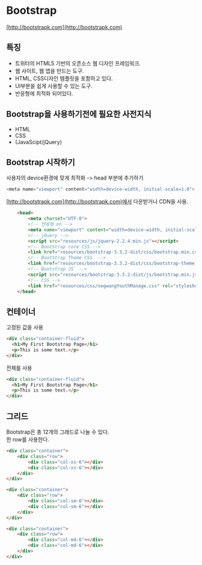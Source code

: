 # Bootstrap
[http://bootstrapk.com](http://bootstrapk.com)

## 특징
- 트위터의 HTML5 기반의 오픈소스 웹 디자인 프레임워크.  
- 웹 사이트, 웹 앱을 만드는 도구.  
- HTML, CSS디자인 템플릿을 포함하고 있다.  
- UI부분을 쉽게 사용할 수 있는 도구.  
- 반응형에 최적화 되어있다.

## Bootstrap을 사용하기전에 필요한 사전지식
- HTML
- CSS
- (JavaScipt/jQuery)

## Bootstrap 시작하기
사용자의 device환경에 맞게 최적화 -> head 부분에 추가하기
```javascript
<meta name="viewport" content="width=device-width, initial-scale=1.0">
```

[http://bootstrapk.com](http://bootstrapk.com)에서 다운받거나 CDN을 사용.  

```HTML
    <head>
        <meta charset="UTF-8">
        <!-- 반응형 on -->
        <meta name="viewport" content="width=device-width, initial-scale=1.0">
        <!-- jQuery -->
        <script src="resources/js/jquery-2.2.4.min.js"></script>
        <!-- BootStrap core CSS -->
        <link href="resources/bootstrap-3.3.2-dist/css/bootstrap.min.css" rel="stylesheet" />
        <!-- BootStrap Theme CSS  -->
        <link href="resources/bootstrap-3.3.2-dist/css/bootstrap-theme.min.css" rel="stylesheet"/>
        <!-- Bootstrap JS  -->
        <script src="resources/bootstrap-3.3.2-dist/js/bootstrap.min.js"></script>
        <!-- CSS -->
        <link href="resources/css/segwangYouthManage.css" rel="stylesheet"/>
    </head>
```
## 컨테이너
고정된 값을 사용
```HTML
<div class="container-fluid">
  <h1>My First Bootstrap Page</h1>
  <p>This is some text.</p> 
</div>
```

전체를 사용
```HTML
<div class="container-fluid">
  <h1>My First Bootstrap Page</h1>
  <p>This is some text.</p> 
</div>
```

## 그리드
Bootstrap은 총 12개의 그래드로 나눌 수 있다.  
한 row를 사용한다.
```HTML
<div class="container">
    <div class="row">
        <div class="col-xs-6"></div>
        <div class="col-xs-6"></div>
    </div>    
</div>
```

```HTML
<div class="container">
    <div class="row">
        <div class="col-sm-6"></div>
        <div class="col-sm-6"></div>
    </div>    
</div>
```

```HTML
<div class="container">
    <div class="row">
        <div class="col-md-6"></div>
        <div class="col-md-6"></div>
    </div>    
</div>
```







